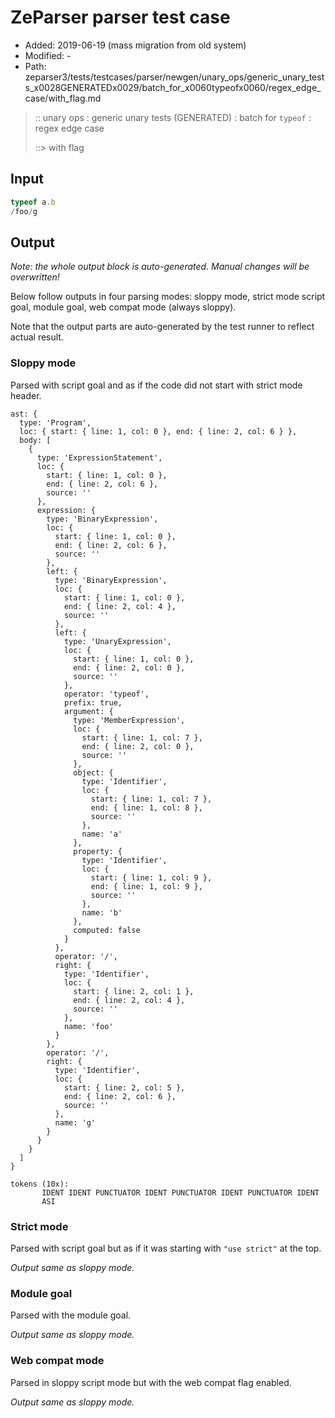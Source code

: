 # ZeParser parser test case

- Added: 2019-06-19 (mass migration from old system)
- Modified: -
- Path: zeparser3/tests/testcases/parser/newgen/unary_ops/generic_unary_tests_x0028GENERATEDx0029/batch_for_x0060typeofx0060/regex_edge_case/with_flag.md

> :: unary ops : generic unary tests (GENERATED) : batch for `typeof` : regex edge case
>
> ::> with flag

## Input

`````js
typeof a.b
/foo/g
`````

## Output

_Note: the whole output block is auto-generated. Manual changes will be overwritten!_

Below follow outputs in four parsing modes: sloppy mode, strict mode script goal, module goal, web compat mode (always sloppy).

Note that the output parts are auto-generated by the test runner to reflect actual result.

### Sloppy mode

Parsed with script goal and as if the code did not start with strict mode header.

`````
ast: {
  type: 'Program',
  loc: { start: { line: 1, col: 0 }, end: { line: 2, col: 6 } },
  body: [
    {
      type: 'ExpressionStatement',
      loc: {
        start: { line: 1, col: 0 },
        end: { line: 2, col: 6 },
        source: ''
      },
      expression: {
        type: 'BinaryExpression',
        loc: {
          start: { line: 1, col: 0 },
          end: { line: 2, col: 6 },
          source: ''
        },
        left: {
          type: 'BinaryExpression',
          loc: {
            start: { line: 1, col: 0 },
            end: { line: 2, col: 4 },
            source: ''
          },
          left: {
            type: 'UnaryExpression',
            loc: {
              start: { line: 1, col: 0 },
              end: { line: 2, col: 0 },
              source: ''
            },
            operator: 'typeof',
            prefix: true,
            argument: {
              type: 'MemberExpression',
              loc: {
                start: { line: 1, col: 7 },
                end: { line: 2, col: 0 },
                source: ''
              },
              object: {
                type: 'Identifier',
                loc: {
                  start: { line: 1, col: 7 },
                  end: { line: 1, col: 8 },
                  source: ''
                },
                name: 'a'
              },
              property: {
                type: 'Identifier',
                loc: {
                  start: { line: 1, col: 9 },
                  end: { line: 1, col: 9 },
                  source: ''
                },
                name: 'b'
              },
              computed: false
            }
          },
          operator: '/',
          right: {
            type: 'Identifier',
            loc: {
              start: { line: 2, col: 1 },
              end: { line: 2, col: 4 },
              source: ''
            },
            name: 'foo'
          }
        },
        operator: '/',
        right: {
          type: 'Identifier',
          loc: {
            start: { line: 2, col: 5 },
            end: { line: 2, col: 6 },
            source: ''
          },
          name: 'g'
        }
      }
    }
  ]
}

tokens (10x):
       IDENT IDENT PUNCTUATOR IDENT PUNCTUATOR IDENT PUNCTUATOR IDENT
       ASI
`````

### Strict mode

Parsed with script goal but as if it was starting with `"use strict"` at the top.

_Output same as sloppy mode._

### Module goal

Parsed with the module goal.

_Output same as sloppy mode._

### Web compat mode

Parsed in sloppy script mode but with the web compat flag enabled.

_Output same as sloppy mode._
